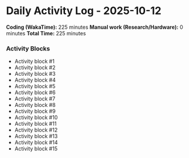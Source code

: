 # Daily Activity Log - 2025-10-12

**Coding (WakaTime):** 225 minutes
**Manual work (Research/Hardware):** 0 minutes
**Total Time:** 225 minutes

### Activity Blocks
- Activity block #1
- Activity block #2
- Activity block #3
- Activity block #4
- Activity block #5
- Activity block #6
- Activity block #7
- Activity block #8
- Activity block #9
- Activity block #10
- Activity block #11
- Activity block #12
- Activity block #13
- Activity block #14
- Activity block #15
